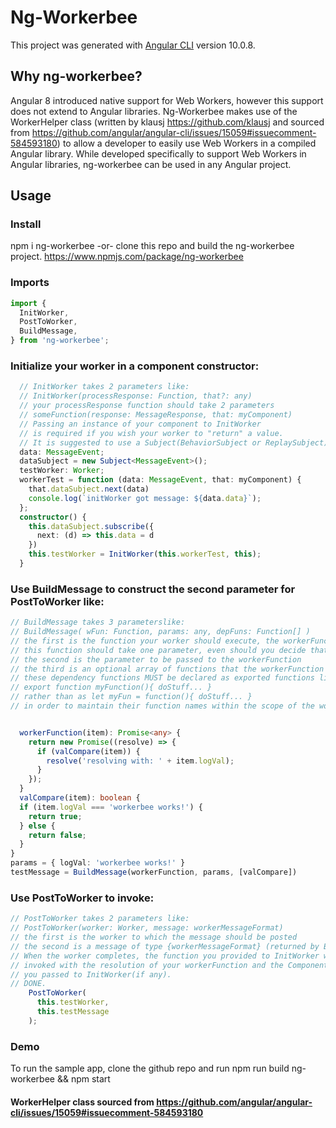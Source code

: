 # Ng-Workerbee

This project was generated with [Angular CLI](https://github.com/angular/angular-cli) version 10.0.8.

## Why ng-workerbee?
Angular 8 introduced native support for Web Workers, however this support does not extend to Angular libraries. 
Ng-Workerbee makes use of the WorkerHelper class (written by klausj https://github.com/klausj and sourced from https://github.com/angular/angular-cli/issues/15059#issuecomment-584593180) to allow a developer to easily use Web Workers in a compiled Angular library. While developed specifically to support Web Workers in Angular libraries, ng-workerbee can be used in any Angular project.

## Usage

### Install
npm i ng-workerbee
-or-
clone this repo and build the ng-workerbee project.
https://www.npmjs.com/package/ng-workerbee

### Imports
```typescript
import {
  InitWorker,
  PostToWorker,
  BuildMessage,
} from 'ng-workerbee';
```

### Initialize your worker in a component constructor:
```typescript
  // InitWorker takes 2 parameters like:
  // InitWorker(processResponse: Function, that?: any)
  // your processResponse function should take 2 parameters
  // someFunction(response: MessageResponse, that: myComponent)
  // Passing an instance of your component to InitWorker
  // is required if you wish your worker to "return" a value.
  // It is suggested to use a Subject(BehaviorSubject or ReplaySubject) here.
  data: MessageEvent;
  dataSubject = new Subject<MessageEvent>();
  testWorker: Worker;
  workerTest = function (data: MessageEvent, that: myComponent) {
    that.dataSubject.next(data)
    console.log(`initWorker got message: ${data.data}`);
  };
  constructor() {
    this.dataSubject.subscribe({
      next: (d) => this.data = d
    })
    this.testWorker = InitWorker(this.workerTest, this);
  }
  ```
  
### Use BuildMessage to construct the second parameter for PostToWorker like:
```typescript
// BuildMessage takes 3 parameterslike:
// BuildMessage( wFun: Function, params: any, depFuns: Function[] )
// the first is the function your worker should execute, the workerFunction, which MUST reuturn a Promise.
// this function should take one parameter, even should you decide that it is undefined.
// the second is the parameter to be passed to the workerFunction
// the third is an optional array of functions that the workerFunction is dependent on, 
// these dependency functions MUST be declared as exported functions like:
// export function myFunction(){ doStuff... }
// rather than as let myFun = function(){ doStuff... }
// in order to maintain their function names within the scope of the worker


  workerFunction(item): Promise<any> {
    return new Promise((resolve) => {
      if (valCompare(item)) {
        resolve('resolving with: ' + item.logVal);
      }
    });
  }
  valCompare(item): boolean {
  if (item.logVal === 'workerbee works!') {
    return true;
  } else {
    return false;
  }
}
params = { logVal: 'workerbee works!' }
testMessage = BuildMessage(workerFunction, params, [valCompare])
```

### Use PostToWorker to invoke:
```typescript
// PostToWorker takes 2 parameters like:
// PostToWorker(worker: Worker, message: workerMessageFormat)
// the first is the worker to which the message should be posted
// the second is a message of type {workerMessageFormat} (returned by BuildMessage)
// When the worker completes, the function you provided to InitWorker will be
// invoked with the resolution of your workerFunction and the Component instance 
// you passed to InitWorker(if any).
// DONE.
    PostToWorker(
      this.testWorker,
      this.testMessage
    );
```

### Demo
To run the sample app, clone the github repo and run npm run build ng-workerbee && npm start

#### WorkerHelper class sourced from https://github.com/angular/angular-cli/issues/15059#issuecomment-584593180 

